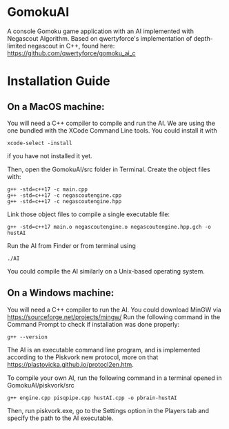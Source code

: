 # GomokuAI
A console Gomoku game application with an AI implemented with Negascout Algorithm. Based on qwertyforce's implementation of depth-limited negascout in C++, found here: https://github.com/qwertyforce/gomoku_ai_c
# Installation Guide

## On a MacOS machine: 
You will need a C++ compiler to compile and run the AI. We are using the one bundled with the XCode Command Line tools. You could install it with

    xcode-select -install

if you have not installed it yet.

Then, open the GomokuAI/src folder in Terminal. Create the object files with:

    g++ -std=c++17 -c main.cpp
    g++ -std=c++17 -c negascoutengine.cpp
    g++ -std=c++17 -c negascoutengine.hpp

Link those object files to compile a single executable file:

    g++ -std=c++17 main.o negascoutengine.o negascoutengine.hpp.gch -o hustAI

Run the AI from Finder or from terminal using

    ./AI

You could compile the AI similarly on a Unix-based operating system.

## On a Windows machine:

You will need a C++ compiler to run the AI. You could download MinGW via https://sourceforge.net/projects/mingw/
Run the following command in the Command Prompt to check if installation was done properly:

    g++ --version

The AI is an executable command line program, and is implemented according to the Piskvork new protocol, more on that https://plastovicka.github.io/protocl2en.htm. 

To compile your own AI, run the following command in a terminal opened in GomokuAI/piskvork/src

    g++ engine.cpp pisqpipe.cpp hustAI.cpp -o pbrain-hustAI

Then, run piskvork.exe, go to the Settings option in the Players tab and specify the path to the AI executable.
